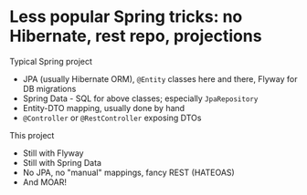 # Less popular Spring tricks: no Hibernate, rest repo, projections

Typical Spring project

* JPA (usually Hibernate ORM), `@Entity` classes here and there, Flyway for DB migrations
* Spring Data - SQL for above classes; especially `JpaRepository`
* Entity-DTO mapping, usually done by hand
* `@Controller` or `@RestController` exposing DTOs

This project

* Still with Flyway
* Still with Spring Data
* No JPA, no "manual" mappings, fancy REST (HATEOAS)
* And MOAR!